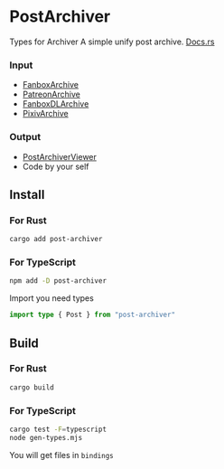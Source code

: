 # PostArchiver
Types for Archiver
A simple unify post archive.
[Docs.rs](https://docs.rs/post-archiver/latest/post_archiver/)

### Input
* [FanboxArchive](https://github.com/xiao-e-yun/FanboxArchive)
* [PatreonArchive](https://github.com/xiao-e-yun/PatreonArchive)
* [FanboxDLArchive](https://github.com/xiao-e-yun/FanboxDLArchive)
* [PixivArchive](https://github.com/xiao-e-yun/PixivArchive)

### Output
* [PostArchiverViewer](https://github.com/xiao-e-yun/PostArchiverViewer)
* Code by your self

## Install

### For Rust
```sh
cargo add post-archiver
```

### For TypeScript
```sh
npm add -D post-archiver
```

Import you need types
```ts
import type { Post } from "post-archiver"
```

## Build 
### For Rust
```sh
cargo build
```
### For TypeScript
```sh
cargo test -F=typescript
node gen-types.mjs
```
You will get files in `bindings`
